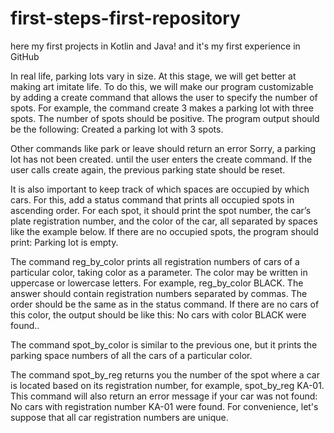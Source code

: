 # first-steps-first-repository
here my first projects in Kotlin and Java! and it's my first experience in GitHub

In real life, parking lots vary in size. At this stage, we will get better at making art imitate life. 
To do this, we will make our program customizable by adding a create command that allows the user to specify the number of spots. 
For example, the command create 3 makes a parking lot with three spots. The number of spots should be positive. 
The program output should be the following: Created a parking lot with 3 spots.

Other commands like park or leave should return an error Sorry, a parking lot has not been created. until the user enters the create command. 
If the user calls create again, the previous parking state should be reset.

It is also important to keep track of which spaces are occupied by which cars. 
For this, add a status command that prints all occupied spots in ascending order.
For each spot, it should print the spot number, the car’s plate registration number, 
and the color of the car, all separated by spaces like the example below. 
If there are no occupied spots, the program should print: Parking lot is empty.

The command reg_by_color prints all registration numbers of cars of a particular color, taking color as a parameter. 
The color may be written in uppercase or lowercase letters. For example, reg_by_color BLACK. 
The answer should contain registration numbers separated by commas. The order should be the same as in the status command. 
If there are no cars of this color, the output should be like this: No cars with color BLACK were found..

The command spot_by_color is similar to the previous one, but it prints the parking space numbers of all the cars of a particular color.

The command spot_by_reg returns you the number of the spot where a car is located based on its registration number, for example, spot_by_reg KA-01. 
This command will also return an error message if your car was not found: No cars with registration number KA-01 were found. 
For convenience, let's suppose that all car registration numbers are unique.
